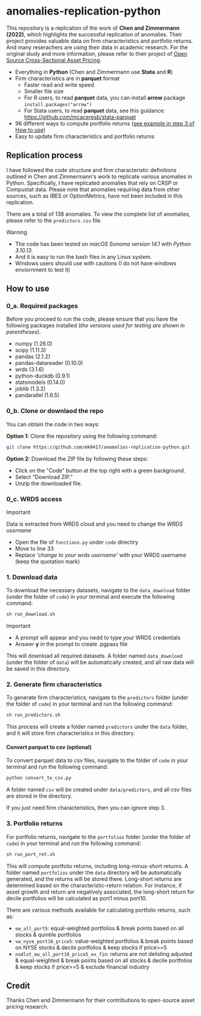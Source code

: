 # anomalies-replication-python

This repository is a replication of the work of **Chen and Zimmermann
(2022)**, which highlights the successful replication of anomalies.
Their project provides valuable data on firm characteristics and
portfolio returns. And many reserachers are using their data in
academic research. For the original study and more information, please
refer to their project of [Open Source Cross-Sectional Asset
Pricing](https://github.com/OpenSourceAP/CrossSection).

- Everything in **Python** (Chen and Zimmermann use **Stata** and
  **R**)
- Firm characteristics are in **parquet** format
  - Faster read and write speed
  - Smaller file size
  - For R users, to read **parquet** data, you can install **arrow**
  package `install.packages("arrow")`
  - For Stata users, to read **parquet** data, see this guidance:
    https://github.com/mcaceresb/stata-parquet
- 96 different ways to compute portfolio returns ([see example in step
  3 of How to use](#3.-Portfolio-returns))
- Easy to update firm characteristics and portfolio returns

## Replication process

I have followed the code structure and firm characteristic definitions
outlined in Chen and Zimmermann's work to replicate various anomalies
in Python. Specifically, I have replicated anomalies that rely on CRSP
or Compustat data. Please note that anomalies requiring data from
other sources, such as IBES or OptionMetrics, have not been included
in this replication.

There are a total of 138 anomalies. To view the complete list of
anomalies, please refer to the `predictors.csv` file.

> [!WARNING]
> - The code has been tested on *macOS Sonoma version 14.1* with *Python
3.10.13*.
> - And it is easy to run the bash files in any Linux system.
> - Windows users should use with cautions (I do not have windows
> enviornment to test it)

## How to use

### 0_a. Required packages

Before you proceed to run the code, please ensure that you have the
following packages installed (*the versions used for testing are shown
in parentheses*).

- numpy (1.26.0)
- scipy (1.11.3)
- pandas (2.1.2)
- pandas-datareader (0.10.0)
- wrds (3.1.6)
- python-duckdb (0.9.1)
- statsmodels (0.14.0)
- joblib (1.3.2)
- pandarallel (1.6.5)

### 0_b. Clone or downlaod the repo

You can obtain the code in two ways:

**Option 1:** Clone the repository using the following command:

```bash
git clone https://github.com/mk0417/anomalies-replication-python.git
```

**Option 2:** Download the ZIP file by following these steps:

- Click on the "Code" button at the top right with a green background.
- Select "Download ZIP."
- Unzip the downloaded file.

### 0_c. WRDS access
> [!IMPORTANT]
> Data is extracted from WRDS cloud and you need to
> change the *WRDS username*
> - Open the file of `functions.py` under `code` directiry
> - Move to line 33
> - Replace *'change to your wrds username'* with your
> WRDS username (keep the quotation mark)

### 1. Download data 

To download the necessary datasets, navigate to the `data_download`
folder (under the folder of `code`) in your terminal and execute the
following command:

```bash
sh run_download.sh
```

> [!IMPORTANT]
> - A prompt will appear and you nedd to type your WRDS credentials 
> - Answer **y** in the prompt to create .pgpass file

This will download all required datasets. A folder named
`data_download` (under the folder of `data`) will be automatically
created, and all raw data will be saved in this directory.

### 2. Generate firm characteristics

To generate firm characteristics, navigate to the `predictors` folder
(under the folder of `code`) in your terminal and run the following
command:

```bash
sh run_predictors.sh
```

This process will create a folder named `predictors` under the `data`
folder, and it will store firm characteristics in this directory.

#### Convert parquet to csv (optional)
To convert parquet data to csv files, navigate to the folder of `code`
in your terminal and run the following command:
 
```bash
python convert_to_csv.py
```

A folder named `csv` will be created under `data/predictors`, and all
csv files are stored in the directory.

If you just need firm characteristics, then you can ignore step 3.

### 3. Portfolio returns

For portfolio returns, navigate to the `portfolios` folder (under the
folder of `code`) in your terminal and run the following command:

```bash
sh run_port_ret.sh
```

This will compute portfolio returns, including long-minus-short
returns. A folder named `portfolios` under the `data` directory will
be automatically generated, and the returns will be stored there.
Long-short returns are determined based on the characteristic-return
relation. For instance, if asset growth and return are negatively
associated, the long-short return for decile portfolios will be
calculated as port1 minus port10.

There are various methods available for calculating portfolio returns,
such as:
- `ew_all_port5`: equal-weighted portfolios & break points based on
  all stocks & quintile portfolios
- `vw_nyse_port10_price5`: value-weighted portfolios & break points
  based on NYSE stocks & decile portfolios & keep stocks if price>=5
- `nodlst_ew_all_port10_price5_ex_fin`: returns are not delisting
  adjusted & equal-weighted & break points based on all stocks &
  decile portfolios & keep stocks if price>=5 & exclude financial
  industry

## Credit
Thanks Chen and Zimmermann for their contributions to open-source
asset pricing research.
